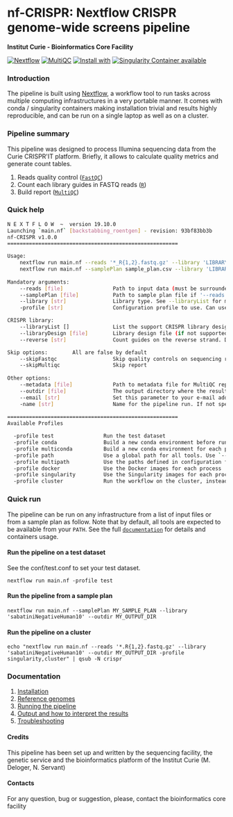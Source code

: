 # nf-CRISPR: Nextflow CRISPR genome-wide screens pipeline

**Institut Curie - Bioinformatics Core Facility**

[![Nextflow](https://img.shields.io/badge/nextflow-%E2%89%A50.32.0-brightgreen.svg)](https://www.nextflow.io/)
[![MultiQC](https://img.shields.io/badge/MultiQC-1.8-blue.svg)](https://multiqc.info/)
[![Install with](https://anaconda.org/anaconda/conda-build/badges/installer/conda.svg)](https://conda.anaconda.org/anaconda)
[![Singularity Container available](https://img.shields.io/badge/singularity-available-7E4C74.svg)](https://singularity.lbl.gov/)

### Introduction

The pipeline is built using [Nextflow](https://www.nextflow.io), a workflow tool to run tasks across multiple computing infrastructures in a very portable manner.
It comes with conda / singularity containers making installation trivial and results highly reproducible, and can be run on a single laptop as well as on a cluster.

### Pipeline summary

This pipeline was designed to process Illumina sequencing data from the Curie CRISPR'IT platform.
Briefly, it allows to calculate quality metrics and generate count tables.

1. Reads quality control ([`FastQC`](https://www.bioinformatics.babraham.ac.uk/projects/fastqc/))
2. Count each library guides in FASTQ reads  ([`R`](https://www.r-project.org/))
3. Build report  ([`MultiQC`](http://multiqc.info/))

### Quick help

```bash
N E X T F L O W  ~  version 19.10.0
Launching `main.nf` [backstabbing_roentgen] - revision: 93bf83bb3b
nf-CRISPR v1.0.0
=======================================================

Usage:
	nextflow run main.nf --reads '*_R{1,2}.fastq.gz' --library 'LIBRARY'
	nextflow run main.nf --samplePlan sample_plan.csv --library 'LIBRARY'
			
Mandatory arguments:
	--reads [file]                Path to input data (must be surrounded with quotes)
	--samplePlan [file]           Path to sample plan file if '--reads' is not specified
	--library [str]               Library type. See --libraryList for more information
	-profile [str]                Configuration profile to use. Can use multiple (comma separated)

CRISPR library:
	--libraryList []              List the support CRISPR library designs
	--libraryDesign [file]        Library design file (if not supported in --libraryList)
	--reverse [str]               Count guides on the reverse strand. Default is forward

Skip options:        All are false by default
	--skipFastqc                  Skip quality controls on sequencing reads
	--skipMultiqc                 Skip report
	
Other options:
	--metadata [file]             Path to metadata file for MultiQC report
	--outdir [file]               The output directory where the results will be saved
	--email [str]                 Set this parameter to your e-mail address to get a summary e-mail with details of the run sent to you when the workflow exits
	-name [str]                   Name for the pipeline run. If not specified, Nextflow will automatically generate a random mnemonic
 
=======================================================
Available Profiles

  -profile test                Run the test dataset
  -profile conda               Build a new conda environment before running the pipeline. Use `--condaCacheDir` to define the conda cache path
  -profile multiconda          Build a new conda environment for each process before running the pipeline. Use `--condaCacheDir` to define the conda cache path
  -profile path                Use a global path for all tools. Use `--globalPath` to define the insallation path
  -profile multipath           Use the paths defined in configuration for each tool. Use `--globalPath` to define the insallation path
  -profile docker              Use the Docker images for each process
  -profile singularity         Use the Singularity images for each process. Use `--singularityPath` to define the insallation path
  -profile cluster             Run the workflow on the cluster, instead of locally												
```

### Quick run

The pipeline can be run on any infrastructure from a list of input files or from a sample plan as follow.
Note that by default, all tools are expected to be available from your `PATH`. See the full [`documentation`]('docs/README.md') for details and containers usage.

#### Run the pipeline on a test dataset
See the conf/test.conf to set your test dataset.

```
nextflow run main.nf -profile test

```

#### Run the pipeline from a sample plan

```
nextflow run main.nf --samplePlan MY_SAMPLE_PLAN --library 'sabatiniNegativeHuman10' --outdir MY_OUTPUT_DIR

```

#### Run the pipeline on a cluster

```
echo "nextflow run main.nf --reads '*.R{1,2}.fastq.gz' --library 'sabatiniNegativeHuman10' --outdir MY_OUTPUT_DIR -profile singularity,cluster" | qsub -N crispr

```

### Documentation

1. [Installation](docs/installation.md)
2. [Reference genomes](docs/reference_genomes.md)  
3. [Running the pipeline](docs/usage.md)
4. [Output and how to interpret the results](docs/output.md)
5. [Troubleshooting](docs/troubleshooting.md)


#### Credits

This pipeline has been set up and written by the sequencing facility, the genetic service and the bioinformatics platform of the Institut Curie (M. Deloger, N. Servant)

#### Contacts

For any question, bug or suggestion, please, contact the bioinformatics core facility

